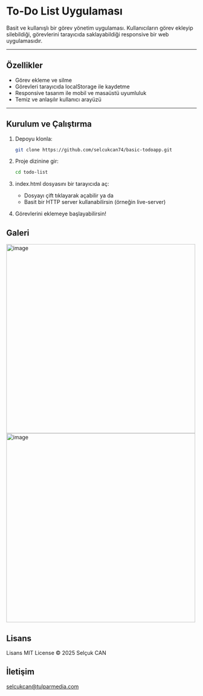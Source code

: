 # To-Do List Uygulaması

Basit ve kullanışlı bir görev yönetim uygulaması. Kullanıcıların görev ekleyip silebildiği, görevlerini tarayıcıda saklayabildiği responsive bir web uygulamasıdır.

---


## Özellikler

- Görev ekleme ve silme
- Görevleri tarayıcıda localStorage ile kaydetme
- Responsive tasarım ile mobil ve masaüstü uyumluluk
- Temiz ve anlaşılır kullanıcı arayüzü

---

## Kurulum ve Çalıştırma

1. Depoyu klonla:  
   ```bash
   git clone https://github.com/selcukcan74/basic-todoapp.git

2. Proje dizinine gir:
   ```bash
   cd todo-list

3. index.html dosyasını bir tarayıcıda aç:
   - Dosyayı çift tıklayarak açabilir ya da
   - Basit bir HTTP server kullanabilirsin (örneğin live-server)
  
4. Görevlerini eklemeye başlayabilirsin!

## Galeri
<img width="auto" height="500" alt="image" src="https://github.com/user-attachments/assets/62d92182-b5fb-4c47-985a-c0cb7e00baad" />
<img width="auto" height="500" alt="image" src="https://github.com/user-attachments/assets/96f0b3d7-f83c-42c6-a92f-5b843f77f9c7" />

## Lisans
Lisans
MIT License © 2025 Selçuk CAN

## İletişim
selcukcan@tulparmedia.com
